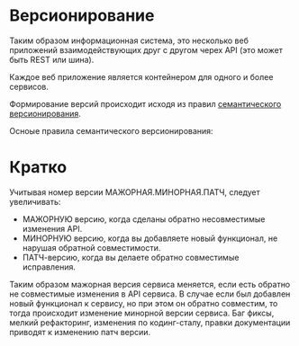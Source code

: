 # Версионирование

Таким образом информационная система, это несколько веб приложений
взаимодействующих друг с другом черех API (это может быть REST или шина).

Каждое веб приложение является контейнером для одного и более сервисов.

Формирование версий происходит исходя из правил [семантического версионирования](http://semver.org/lang/ru/spec/v2.0.0.html).

Осноые правила семантического версионирования:

# Кратко

Учитывая номер версии МАЖОРНАЯ.МИНОРНАЯ.ПАТЧ, следует увеличивать:

- МАЖОРНУЮ версию, когда сделаны обратно несовместимые изменения API.
- МИНОРНУЮ версию, когда вы добавляете новый функционал, не нарушая обратной совместимости.
- ПАТЧ-версию, когда вы делаете обратно совместимые исправления.


Таким образом мажорная версия сервиса меняется, если есть обратно не
совместимые изменения в API сервиса. В случае если был добавлен новый функционал
к сервису, но при этом он обратно совместим, то тогда происходит изменение
минорной версии сервиса. Баг фиксы, мелкий рефакторинг, изменения по кодинг-сталу,
правки документации приводят к изменению патч версии.




